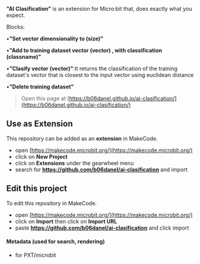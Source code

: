 **"AI Clasification"** is an extension for Micro:bit that, does exactly what you expect.

Blocks:

  •**"Set vector dimensionality to (size)"**

  •**"Add to training dataset vector (vector) , with classification (classname)"**

  •**"Clasify vector (vector)"**:It returns the classification of the training dataset's vector that is closest to the input vector using euclidean distance 

  •**"Delete training dataset"**


> Open this page at [https://b06danel.github.io/ai-clasification/](https://b06danel.github.io/ai-clasification/)

## Use as Extension

This repository can be added as an **extension** in MakeCode.

* open [https://makecode.microbit.org/](https://makecode.microbit.org/)
* click on **New Project**
* click on **Extensions** under the gearwheel menu
* search for **https://github.com/b06danel/ai-clasification** and import

## Edit this project

To edit this repository in MakeCode.

* open [https://makecode.microbit.org/](https://makecode.microbit.org/)
* click on **Import** then click on **Import URL**
* paste **https://github.com/b06danel/ai-clasification** and click import

#### Metadata (used for search, rendering)

* for PXT/microbit
<script src="https://makecode.com/gh-pages-embed.js"></script><script>makeCodeRender("{{ site.makecode.home_url }}", "{{ site.github.owner_name }}/{{ site.github.repository_name }}");</script>
